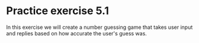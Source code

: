# Practice exercise 5.1
In this exercise we will create a number guessing game that takes user input and 
replies based on how accurate the user's guess was.